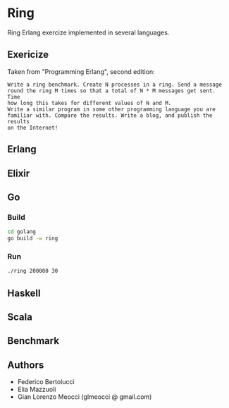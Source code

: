 # Ring

Ring Erlang exercize implemented in several languages.

## Exericize

Taken from "Programming Erlang", second edition:

```text
Write a ring benchmark. Create N processes in a ring. Send a message
round the ring M times so that a total of N * M messages get sent. Time
how long this takes for different values of N and M.
Write a similar program in some other programming language you are
familiar with. Compare the results. Write a blog, and publish the results
on the Internet!
```

## Erlang

## Elixir

## Go

### Build

```sh
cd golang
go build -w ring
```

### Run

```sh
./ring 200000 30
```

## Haskell

## Scala

## Benchmark

## Authors

- Federico Bertolucci
- Elia Mazzuoli
- Gian Lorenzo Meocci (glmeocci @ gmail.com)

